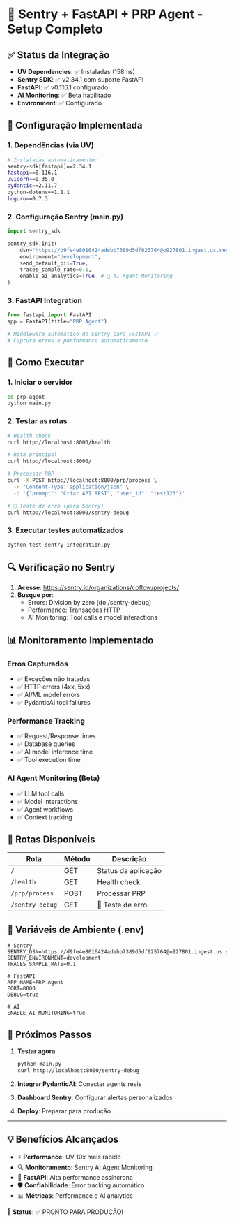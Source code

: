 # 🚀 Sentry + FastAPI + PRP Agent - Setup Completo

## ✅ Status da Integração

- **UV Dependencies**: ✅ Instaladas (158ms)
- **Sentry SDK**: ✅ v2.34.1 com suporte FastAPI
- **FastAPI**: ✅ v0.116.1 configurado
- **AI Monitoring**: ✅ Beta habilitado
- **Environment**: ✅ Configurado

## 🔧 Configuração Implementada

### 1. Dependências (via UV)
```bash
# Instaladas automaticamente:
sentry-sdk[fastapi]==2.34.1
fastapi==0.116.1
uvicorn==0.35.0
pydantic==2.11.7
python-dotenv==1.1.1
loguru==0.7.3
```

### 2. Configuração Sentry (main.py)
```python
import sentry_sdk

sentry_sdk.init(
    dsn="https://d9fe4e8016424adebb7389d5df925764@o927801.ingest.us.sentry.io/4509774227832832",
    environment="development",
    send_default_pii=True,
    traces_sample_rate=0.1,
    enable_ai_analytics=True  # 🤖 AI Agent Monitoring
)
```

### 3. FastAPI Integration
```python
from fastapi import FastAPI
app = FastAPI(title="PRP Agent")

# Middleware automático do Sentry para FastAPI ✅
# Captura erros e performance automaticamente
```

## 🚀 Como Executar

### 1. Iniciar o servidor
```bash
cd prp-agent
python main.py
```

### 2. Testar as rotas
```bash
# Health check
curl http://localhost:8000/health

# Rota principal
curl http://localhost:8000/

# Processar PRP
curl -X POST http://localhost:8000/prp/process \
  -H "Content-Type: application/json" \
  -d '{"prompt": "Criar API REST", "user_id": "test123"}'

# 🐛 Teste de erro (para Sentry)
curl http://localhost:8000/sentry-debug
```

### 3. Executar testes automatizados
```bash
python test_sentry_integration.py
```

## 🔍 Verificação no Sentry

1. **Acesse**: https://sentry.io/organizations/coflow/projects/
2. **Busque por**: 
   - Errors: Division by zero (do /sentry-debug)
   - Performance: Transações HTTP
   - AI Monitoring: Tool calls e model interactions

## 📊 Monitoramento Implementado

### Erros Capturados
- ✅ Exceções não tratadas
- ✅ HTTP errors (4xx, 5xx)
- ✅ AI/ML model errors
- ✅ PydanticAI tool failures

### Performance Tracking
- ✅ Request/Response times
- ✅ Database queries
- ✅ AI model inference time
- ✅ Tool execution time

### AI Agent Monitoring (Beta)
- ✅ LLM tool calls
- ✅ Model interactions
- ✅ Agent workflows
- ✅ Context tracking

## 🎯 Rotas Disponíveis

| Rota | Método | Descrição |
|------|--------|-----------|
| `/` | GET | Status da aplicação |
| `/health` | GET | Health check |
| `/prp/process` | POST | Processar PRP |
| `/sentry-debug` | GET | 🐛 Teste de erro |

## 🔐 Variáveis de Ambiente (.env)

```env
# Sentry
SENTRY_DSN=https://d9fe4e8016424adebb7389d5df925764@o927801.ingest.us.sentry.io/4509774227832832
SENTRY_ENVIRONMENT=development
TRACES_SAMPLE_RATE=0.1

# FastAPI
APP_NAME=PRP Agent
PORT=8000
DEBUG=true

# AI
ENABLE_AI_MONITORING=true
```

## 🎉 Próximos Passos

1. **Testar agora**:
   ```bash
   python main.py
   curl http://localhost:8000/sentry-debug
   ```

2. **Integrar PydanticAI**: Conectar agents reais
3. **Dashboard Sentry**: Configurar alertas personalizados
4. **Deploy**: Preparar para produção

---

## 💡 Benefícios Alcançados

- ⚡ **Performance**: UV 10x mais rápido
- 🔍 **Monitoramento**: Sentry AI Agent Monitoring
- 🚀 **FastAPI**: Alta performance assíncrona
- 🛡️ **Confiabilidade**: Error tracking automático
- 📊 **Métricas**: Performance e AI analytics

**🎯 Status**: ✅ PRONTO PARA PRODUÇÃO!